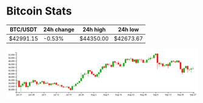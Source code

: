 # Bitcoin Stats

BTC/USDT|24h change|24h high|24h low|
|---|---|---|---|
|$42991.15|-0.53%|$44350.00|$42673.67|

<img src="./chart.svg">
